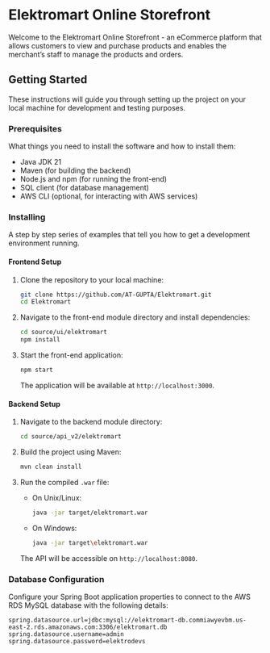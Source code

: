# Elektromart Online Storefront

Welcome to the Elektromart Online Storefront - an eCommerce platform that allows customers to view and purchase products and enables the merchant’s staff to manage the products and orders.

## Getting Started

These instructions will guide you through setting up the project on your local machine for development and testing purposes.

### Prerequisites

What things you need to install the software and how to install them:

- Java JDK 21
- Maven (for building the backend)
- Node.js and npm (for running the front-end)
- SQL client (for database management)
- AWS CLI (optional, for interacting with AWS services)

### Installing

A step by step series of examples that tell you how to get a development environment running.

#### Frontend Setup

1. Clone the repository to your local machine:
    ```bash
    git clone https://github.com/AT-GUPTA/Elektromart.git
    cd Elektromart
    ```

2. Navigate to the front-end module directory and install dependencies:
    ```bash
    cd source/ui/elektromart
    npm install
    ```

3. Start the front-end application:
    ```bash
    npm start
    ```
   The application will be available at `http://localhost:3000`.

#### Backend Setup

1. Navigate to the backend module directory:
    ```bash
    cd source/api_v2/elektromart
    ```

2. Build the project using Maven:
    ```bash
    mvn clean install
    ```

3. Run the compiled `.war` file:
    - On Unix/Linux:
        ```bash
        java -jar target/elektromart.war
        ```
    - On Windows:
        ```bash
        java -jar target\elektromart.war
        ```
   The API will be accessible on `http://localhost:8080`.

### Database Configuration

Configure your Spring Boot application properties to connect to the AWS RDS MySQL database with the following details:

```properties
spring.datasource.url=jdbc:mysql://elektromart-db.commiawyevbm.us-east-2.rds.amazonaws.com:3306/elektromart.db
spring.datasource.username=admin
spring.datasource.password=elektrodevs
